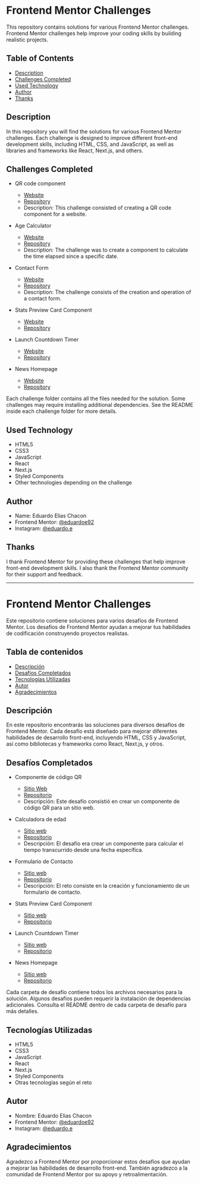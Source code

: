# Frontend Mentor Challenges

This repository contains solutions for various Frontend Mentor challenges. Frontend Mentor challenges help improve your coding skills by building realistic projects.

## Table of Contents

- [Description](#description)
- [Challenges Completed](#challenges-completed)
- [Used Technology](#used-technology)
- [Author](#author)
- [Thanks](#thanks)

## Description

In this repository you will find the solutions for various Frontend Mentor challenges. Each challenge is designed to improve different front-end development skills, including HTML, CSS, and JavaScript, as well as libraries and frameworks like React, Next.js, and others.

## Challenges Completed

- QR code component
  - [Website](https://qrchallenge-frontendmentor.vercel.app/)
  - [Repository](https://github.com/eduardoe92/Challenge/tree/main/01-QR%20Challenge/qr-code-component-main)
  - Description: This challenge consisted of creating a QR code component for a website.

- Age Calculator
  - [Website](https://agecalculator-frontendmentor.vercel.app/)
  - [Repository](https://github.com/eduardoe92/Challenge/tree/main/02-Age%20Calculator/age-calculator-app-main)
  - Description: The challenge was to create a component to calculate the time elapsed since a specific date.

- Contact Form
  - [Website](https://contact-form-frontendmentor.vercel.app/)
  - [Repository](https://github.com/eduardoe92/Challenge/tree/main/03-Contact%20Form)
  - Description: The challenge consists of the creation and operation of a contact form.

- Stats Preview Card Component
  - [Website](https://eduardoe92.github.io/Challenge/04-Stats%20Preview%20Card/stats-preview-card-component-main/index.html/)
  - [Repository](https://github.com/eduardoe92/Challenge/blob/main/04-Stats%20Preview%20Card/stats-preview-card-component-main/index.html)

- Launch Countdown Timer
  - [Website](https://eduardoe92.github.io/Challenge/05-Launch%20Countdown%20Timer/index.html)
  - [Repository](https://github.com/eduardoe92/Challenge/tree/main/05-Launch%20Countdown%20Timer)

- News Homepage
  - [Website](https://eduardoe92.github.io/Challenge/06-News%20Homepage/index.html)
  - [Repository](https://github.com/eduardoe92/Challenge/tree/main/06-News%20Homepage)

Each challenge folder contains all the files needed for the solution. Some challenges may require installing additional dependencies. See the README inside each challenge folder for more details.

## Used Technology

- HTML5
- CSS3
- JavaScript
- React
- Next.js
- Styled Components
- Other technologies depending on the challenge

## Author

- Name: Eduardo Elias Chacon
- Frontend Mentor: [@eduardoe92](https://www.frontendmentor.io/profile/eduardoe92)
- Instagram: [@eduardo.e](https://www.instagram.com/eduardo.e)

## Thanks

I thank Frontend Mentor for providing these challenges that help improve front-end development skills. I also thank the Frontend Mentor community for their support and feedback.

---

# Frontend Mentor Challenges

Este repositorio contiene soluciones para varios desafíos de Frontend Mentor. Los desafíos de Frontend Mentor ayudan a mejorar tus habilidades de codificación construyendo proyectos realistas.

## Tabla de contenidos

- [Descripción](#descripción)
- [Desafíos Completados](#desafíos-completados)
- [Tecnologías Utilizadas](#tecnologías-utilizadas)
- [Autor](#autor)
- [Agradecimientos](#agradecimientos)

## Descripción

En este repositorio encontrarás las soluciones para diversos desafíos de Frontend Mentor. Cada desafío está diseñado para mejorar diferentes habilidades de desarrollo front-end, incluyendo HTML, CSS y JavaScript, así como bibliotecas y frameworks como React, Next.js, y otros.

## Desafíos Completados

- Componente de código QR
  - [Sitio Web](https://qrchallenge-frontendmentor.vercel.app/)
  - [Repositorio](https://github.com/eduardoe92/Challenge/tree/main/01-QR%20Challenge/qr-code-component-main)
  - Descripción: Este desafío consistió en crear un componente de código QR para un sitio web.

- Calculadora de edad
  - [Sitio web](https://agecalculator-frontendmentor.vercel.app/)
  - [Repositorio](https://github.com/eduardoe92/Challenge/tree/main/02-Age%20Calculator/age-calculator-app-main)
  - Descripción: El desafío era crear un componente para calcular el tiempo transcurrido desde una fecha específica.

- Formulario de Contacto
  - [Sitio web](https://contact-form-frontendmentor.vercel.app/)
  - [Repositorio](https://github.com/eduardoe92/Challenge/tree/main/03-Contact%20Form)
  - Descripción: El reto consiste en la creación y funcionamiento de un formulario de contacto.

- Stats Preview Card Component
  - [Sitio web](https://eduardoe92.github.io/Challenge/04-Stats%20Preview%20Card/stats-preview-card-component-main/index.html/)
  - [Repositorio](https://github.com/eduardoe92/Challenge/blob/main/04-Stats%20Preview%20Card/stats-preview-card-component-main/index.html)

- Launch Countdown Timer
  - [Sitio web](https://eduardoe92.github.io/Challenge/05-Launch%20Countdown%20Timer/index.html)
  - [Repositorio](https://github.com/eduardoe92/Challenge/tree/main/05-Launch%20Countdown%20Timer)
  
- News Homepage
  - [Sitio web](https://eduardoe92.github.io/Challenge/06-News%20Homepage/index.html)
  - [Repositorio](https://github.com/eduardoe92/Challenge/tree/main/06-News%20Homepage)

Cada carpeta de desafío contiene todos los archivos necesarios para la solución. Algunos desafíos pueden requerir la instalación de dependencias adicionales. Consulta el README dentro de cada carpeta de desafío para más detalles.

## Tecnologías Utilizadas

- HTML5
- CSS3
- JavaScript
- React
- Next.js
- Styled Components
- Otras tecnologías según el reto

## Autor

- Nombre: Eduardo Elias Chacon
- Frontend Mentor: [@eduardoe92](https://www.frontendmentor.io/profile/eduardoe92)
- Instagram: [@eduardo.e](https://www.instagram.com/eduardo.e)

## Agradecimientos

Agradezco a Frontend Mentor por proporcionar estos desafíos que ayudan a mejorar las habilidades de desarrollo front-end. También agradezco a la comunidad de Frontend Mentor por su apoyo y retroalimentación.
